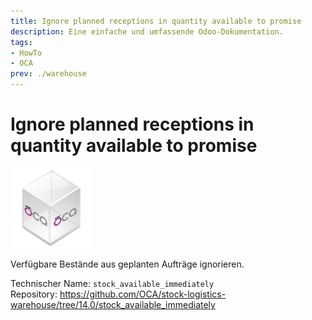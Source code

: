 ```yaml
---
title: Ignore planned receptions in quantity available to promise
description: Eine einfache und umfassende Odoo-Dokumentation.
tags:
- HowTo
- OCA
prev: ./warehouse
---
```

# Ignore planned receptions in quantity available to promise
![icon_oca_app](attachments/icon_oca_app.png)

Verfügbare Bestände aus geplanten Aufträge ignorieren.

Technischer Name: `stock_available_immediately`\
Repository: <https://github.com/OCA/stock-logistics-warehouse/tree/14.0/stock_available_immediately>
